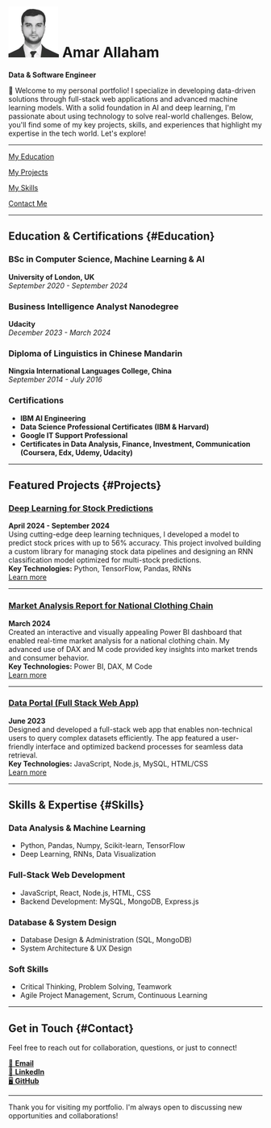 # <img src="assets/linkedin-pic.jpg" alt="profile pic" width="100" height="100"/> Amar Allaham
**Data & Software Engineer**

👋 Welcome to my personal portfolio! I specialize in developing data-driven solutions through full-stack web applications and advanced machine learning models. With a solid foundation in AI and deep learning, I'm passionate about using technology to solve real-world challenges. Below, you'll find some of my key projects, skills, and experiences that highlight my expertise in the tech world. Let's explore!

---

[My Education](#Education)

[My Projects](#Projects)

[My Skills](#Skills)

[Contact Me](#Contact)

---

## Education & Certifications {#Education}

### BSc in Computer Science, Machine Learning & AI  
**University of London, UK**  
*September 2020 - September 2024*

### Business Intelligence Analyst Nanodegree  
**Udacity**  
*December 2023 - March 2024*

### Diploma of Linguistics in Chinese Mandarin  
**Ningxia International Languages College, China**  
*September 2014 - July 2016*

### Certifications  
- **IBM AI Engineering**  
- **Data Science Professional Certificates (IBM & Harvard)**  
- **Google IT Support Professional**  
- **Certificates in Data Analysis, Finance, Investment, Communication (Coursera, Edx, Udemy, Udacity)**

---

## Featured Projects {#Projects}

### [Deep Learning for Stock Predictions](project1.md)  
**April 2024 - September 2024**  
Using cutting-edge deep learning techniques, I developed a model to predict stock prices with up to 56% accuracy. This project involved building a custom library for managing stock data pipelines and designing an RNN classification model optimized for multi-stock predictions.  
**Key Technologies:** Python, TensorFlow, Pandas, RNNs  
[Learn more](project1.md)

---

### [Market Analysis Report for National Clothing Chain](project2.md)  
**March 2024**  
Created an interactive and visually appealing Power BI dashboard that enabled real-time market analysis for a national clothing chain. My advanced use of DAX and M code provided key insights into market trends and consumer behavior.  
**Key Technologies:** Power BI, DAX, M Code  
[Learn more](project2.md)

---

### [Data Portal (Full Stack Web App)](project3.md)  
**June 2023**  
Designed and developed a full-stack web app that enables non-technical users to query complex datasets efficiently. The app featured a user-friendly interface and optimized backend processes for seamless data retrieval.  
**Key Technologies:** JavaScript, Node.js, MySQL, HTML/CSS  
[Learn more](project3.md)

---

## Skills & Expertise {#Skills}

### Data Analysis & Machine Learning  
- Python, Pandas, Numpy, Scikit-learn, TensorFlow  
- Deep Learning, RNNs, Data Visualization

### Full-Stack Web Development  
- JavaScript, React, Node.js, HTML, CSS  
- Backend Development: MySQL, MongoDB, Express.js

### Database & System Design  
- Database Design & Administration (SQL, MongoDB)  
- System Architecture & UX Design

### Soft Skills  
- Critical Thinking, Problem Solving, Teamwork  
- Agile Project Management, Scrum, Continuous Learning

---

## Get in Touch {#Contact}

Feel free to reach out for collaboration, questions, or just to connect!

[📧 **Email**](mailto:Amar.S20@outlook.com)  
[💼 **LinkedIn**](https://www.linkedin.com/in/amar-allaham/)  
[🖥 **GitHub**](https://github.com/ammaro101)

---

Thank you for visiting my portfolio. I'm always open to discussing new opportunities and collaborations!



<script>
    window.onbeforeunload = function() {
        localStorage.setItem('scrollPos', window.scrollY);
    };

    window.onload = function() {
        const scrollPos = localStorage.getItem('scrollPos');
        if (scrollPos) {
            window.scrollTo(0, scrollPos);
        }
    };
</script>
